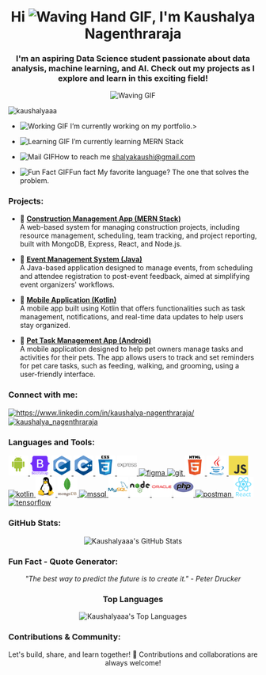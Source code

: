 <h1 align="center">
  Hi <img src="https://i.imgur.com/u8HivgI.gif" alt="Waving Hand GIF" width="40">, I'm Kaushalya Nagenthraraja
</h1>
<h3 align="center">I'm an aspiring Data Science student passionate about data analysis, machine learning, and AI. Check out my projects as I explore and learn in this exciting field!</h3>
<p align="center">
  <img src="https://camo.githubusercontent.com/3e38d30f04e42688871c3de0a94852b9ec3c3b767e3ec2f9740fb144e462c47f/68747470733a2f2f63646e2e6472696262626c652e636f6d2f75736572732f323730343431342f73637265656e73686f74732f373436363930332f6d656469612f62303861623537363331366264343538326665663138396634373163643965352e676966" alt="Waving GIF" width="400"/>
</p>

<p align="left"> <img src="https://komarev.com/ghpvc/?username=kaushalyaaa&label=Profile%20views&color=0e75b6&style=flat" alt="kaushalyaaa" /> </p>

- <p><img src="https://camo.githubusercontent.com/4d22084f4c2e14798d5204869153d4d61750ff3a41736c2e616d92be2a91004c/68747470733a2f2f666972656261736573746f726167652e676f6f676c65617069732e636f6d2f76302f622f7375706572737461722d33326364612e61707073706f742e636f6d2f6f2f747970696e672e6769663f616c743d6d6564696126746f6b656e3d32376561386366622d343364362d346265332d393163302d393734303761646663373136" alt="Working GIF" width="30" height="30"> I’m currently working on my portfolio.>
</p>

- <p>
  <img src="https://i.gifer.com/XHXn.gif" alt="Learning GIF" width="30" height="30">
  I’m currently learning MERN Stack
</p>

 - <p> <img src="https://media0.giphy.com/media/v1.Y2lkPTc5MGI3NjExeWZsajE0ZmE4OXZ1aGh3dGVhZ2VwYmx6eml2b2RkaXRxNDBoZzV0NyZlcD12MV9pbnRlcm5hbF9naWZfYnlfaWQmY3Q9cw/23D8NR89IoZUC9jgsO/giphy.webp" alt="Mail GIF" width="30" height="30">How to reach me <a href="mailto:shalyakaushi@gmail.com">shalyakaushi@gmail.com</a>
</p>


 - <p><img src="https://i.pinimg.com/originals/c1/e9/51/c1e95172d8c115d66148cb9ad68c1c74.gif" alt="Fun Fact GIF" width="30" height="30">Fun fact My favorite language? The one that solves the problem.
</p>




<h3 align="left">Projects:</h3>

- 🔧 [**Construction Management App (MERN Stack)**](https://github.com/dayanakumar-IT/A-Arch-Build)  
  A web-based system for managing construction projects, including resource management, scheduling, team tracking, and project reporting, built with MongoDB, Express, React, and Node.js.

- 🎉 [**Event Management System (Java)**](https://github.com/yourUsername/EventManagementSystem)  
  A Java-based application designed to manage events, from scheduling and attendee registration to post-event feedback, aimed at simplifying event organizers' workflows.

- 📱 [**Mobile Application (Kotlin)**](https://github.com/yourUsername/KotlinMobileApp)  
  A mobile app built using Kotlin that offers functionalities such as task management, notifications, and real-time data updates to help users stay organized.

- 🐾 [**Pet Task Management App (Android)**](https://github.com/yourUsername/PetTaskManagementApp)  
  A mobile application designed to help pet owners manage tasks and activities for their pets. The app allows users to track and set reminders for pet care tasks, such as feeding, walking, and grooming, using a user-friendly interface.

<h3 align="left">Connect with me:</h3>
<p align="left">
  <a href="https://linkedin.com/in/https://www.linkedin.com/in/kaushalya-nagenthraraja/" target="blank">
    <img align="center" src="https://raw.githubusercontent.com/rahuldkjain/github-profile-readme-generator/master/src/images/icons/Social/linked-in-alt.svg" alt="https://www.linkedin.com/in/kaushalya-nagenthraraja/" height="30" width="40" />
  </a>
  <a href="https://www.leetcode.com/kaushalya_nagenthraraja" target="blank">
    <img align="center" src="https://raw.githubusercontent.com/rahuldkjain/github-profile-readme-generator/master/src/images/icons/Social/leet-code.svg" alt="kaushalya_nagenthraraja" height="30" width="40" />
  </a>
</p>

<h3 align="left">Languages and Tools:</h3>
<p align="left"> 
  <a href="https://developer.android.com" target="_blank" rel="noreferrer"> <img src="https://raw.githubusercontent.com/devicons/devicon/master/icons/android/android-original-wordmark.svg" alt="android" width="40" height="40"/> </a> 
  <a href="https://getbootstrap.com" target="_blank" rel="noreferrer"> <img src="https://raw.githubusercontent.com/devicons/devicon/master/icons/bootstrap/bootstrap-plain-wordmark.svg" alt="bootstrap" width="40" height="40"/> </a> 
  <a href="https://www.cprogramming.com/" target="_blank" rel="noreferrer"> <img src="https://raw.githubusercontent.com/devicons/devicon/master/icons/c/c-original.svg" alt="c" width="40" height="40"/> </a> 
  <a href="https://www.w3schools.com/cpp/" target="_blank" rel="noreferrer"> <img src="https://raw.githubusercontent.com/devicons/devicon/master/icons/cplusplus/cplusplus-original.svg" alt="cplusplus" width="40" height="40"/> </a> 
  <a href="https://www.w3schools.com/css/" target="_blank" rel="noreferrer"> <img src="https://raw.githubusercontent.com/devicons/devicon/master/icons/css3/css3-original-wordmark.svg" alt="css3" width="40" height="40"/> </a> 
  <a href="https://expressjs.com" target="_blank" rel="noreferrer"> <img src="https://raw.githubusercontent.com/devicons/devicon/master/icons/express/express-original-wordmark.svg" alt="express" width="40" height="40"/> </a> 
  <a href="https://www.figma.com/" target="_blank" rel="noreferrer"> <img src="https://www.vectorlogo.zone/logos/figma/figma-icon.svg" alt="figma" width="40" height="40"/> </a> 
  <a href="https://git-scm.com/" target="_blank" rel="noreferrer"> <img src="https://www.vectorlogo.zone/logos/git-scm/git-scm-icon.svg" alt="git" width="40" height="40"/> </a> 
  <a href="https://www.w3.org/html/" target="_blank" rel="noreferrer"> <img src="https://raw.githubusercontent.com/devicons/devicon/master/icons/html5/html5-original-wordmark.svg" alt="html5" width="40" height="40"/> </a> 
  <a href="https://www.java.com" target="_blank" rel="noreferrer"> <img src="https://raw.githubusercontent.com/devicons/devicon/master/icons/java/java-original.svg" alt="java" width="40" height="40"/> </a> 
  <a href="https://developer.mozilla.org/en-US/docs/Web/JavaScript" target="_blank" rel="noreferrer"> <img src="https://raw.githubusercontent.com/devicons/devicon/master/icons/javascript/javascript-original.svg" alt="javascript" width="40" height="40"/> </a> 
  <a href="https://kotlinlang.org" target="_blank" rel="noreferrer"> <img src="https://www.vectorlogo.zone/logos/kotlinlang/kotlinlang-icon.svg" alt="kotlin" width="40" height="40"/> </a> 
  <a href="https://www.linux.org/" target="_blank" rel="noreferrer"> <img src="https://raw.githubusercontent.com/devicons/devicon/master/icons/linux/linux-original.svg" alt="linux" width="40" height="40"/> </a> 
  <a href="https://www.mongodb.com/" target="_blank" rel="noreferrer"> <img src="https://raw.githubusercontent.com/devicons/devicon/master/icons/mongodb/mongodb-original-wordmark.svg" alt="mongodb" width="40" height="40"/> </a> 
  <a href="https://www.microsoft.com/en-us/sql-server" target="_blank" rel="noreferrer"> <img src="https://www.svgrepo.com/show/303229/microsoft-sql-server-logo.svg" alt="mssql" width="40" height="40"/> </a> 
  <a href="https://www.mysql.com/" target="_blank" rel="noreferrer"> <img src="https://raw.githubusercontent.com/devicons/devicon/master/icons/mysql/mysql-original-wordmark.svg" alt="mysql" width="40" height="40"/> </a> 
  <a href="https://nodejs.org" target="_blank" rel="noreferrer"> <img src="https://raw.githubusercontent.com/devicons/devicon/master/icons/nodejs/nodejs-original-wordmark.svg" alt="nodejs" width="40" height="40"/> </a> 
  <a href="https://www.oracle.com/" target="_blank" rel="noreferrer"> <img src="https://raw.githubusercontent.com/devicons/devicon/master/icons/oracle/oracle-original.svg" alt="oracle" width="40" height="40"/> </a> 
  <a href="https://www.php.net" target="_blank" rel="noreferrer"> <img src="https://raw.githubusercontent.com/devicons/devicon/master/icons/php/php-original.svg" alt="php" width="40" height="40"/> </a> 
  <a href="https://postman.com" target="_blank" rel="noreferrer"> <img src="https://www.vectorlogo.zone/logos/getpostman/getpostman-icon.svg" alt="postman" width="40" height="40"/> </a> 
  <a href="https://reactjs.org/" target="_blank" rel="noreferrer"> <img src="https://raw.githubusercontent.com/devicons/devicon/master/icons/react/react-original-wordmark.svg" alt="react" width="40" height="40"/> </a> 
  <a href="https://www.tensorflow.org" target="_blank" rel="noreferrer"> <img src="https://www.vectorlogo.zone/logos/tensorflow/tensorflow-icon.svg" alt="tensorflow" width="40" height="40"/> </a> 
</p>

<h3 align="left">GitHub Stats:</h3>
<p align="center">
  <img align="center" src="https://github-readme-stats.vercel.app/api?username=Kaushalyaaa&show_icons=true&theme=radical" alt="Kaushalyaaa's GitHub Stats" />
</p>

<h3 align="left">Fun Fact - Quote Generator:</h3>
<p align="center">
  <em>"The best way to predict the future is to create it." - Peter Drucker</em>
</p>

<h3 align="center">Top Languages</h3>
<p align="center">
  <img src="https://github-readme-stats.vercel.app/api/top-langs/?username=Kaushalyaaa&layout=compact&theme=radical" alt="Kaushalyaaa's Top Languages" />
</p>


<h3 align="left">Contributions & Community:</h3>
<p align="center">
  Let's build, share, and learn together! 🌟 Contributions and collaborations are always welcome!
</p>
